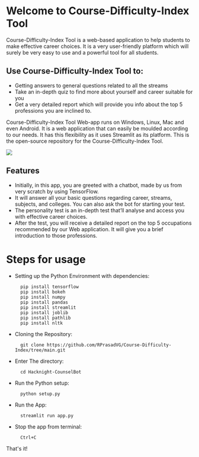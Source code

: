 # Welcome to Course-Difficulty-Index Tool
Course-Difficulty-Index Tool is a web-based application to help students to make effective career choices.
It is a very user-friendly platform which will surely be very easy to use and a powerful tool for all students.
## Use Course-Difficulty-Index Tool to:
- Getting answers to general questions related to all the streams
- Take an in-depth quiz to find more about yourself and career suitable for you
- Get a very detailed report which will provide you info about the top 5 professions you are inclined to.

Course-Difficulty-Index Tool Web-app runs on Windows, Linux, Mac and even Android. It is a web application that can easily be moulded according to our needs. It has this flexibility as it uses Streamlit as its platform.
This is the open-source repository for the Course-Difficulty-Index Tool. 

![](img/21.png)

## Features
- Initially, in this app, you are greeted with a chatbot, made by us from very scratch by using TensorFlow.
- It will answer all your basic questions regarding career, streams, subjects, and colleges. You can also ask the bot for starting your test.
- The personality test is an in-depth test that’ll analyse and access you with effective career choices.
- After the test, you will receive a detailed report on the top 5 occupations recommended by our Web application. It will give you a brief introduction to those professions. 

# Steps for usage
- Setting up the Python Environment with dependencies:

        pip install tensorflow
        pip install bokeh
        pip install numpy
        pip install pandas
        pip install streamlit
        pip install joblib
        pip install pathlib
        pip install nltk

- Cloning the Repository: 

        git clone https://github.com/RPrasadVG/Course-Difficulty-Index/tree/main.git
- Enter The directory: 

        cd Hacknight-CounselBot
- Run the Python setup:
        
        python setup.py
- Run the App:

        streamlit run app.py
- Stop the app from terminal:

        Ctrl+C

That's it!
